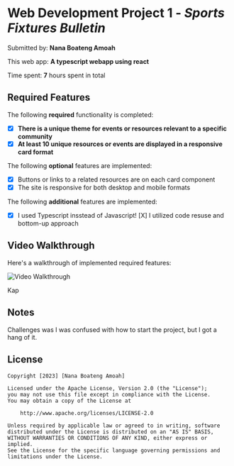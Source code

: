 # Web Development Project 1 - *Sports Fixtures Bulletin*

Submitted by: **Nana Boateng Amoah**

This web app: **A typescript webapp using react**

Time spent: **7** hours spent in total

## Required Features

The following **required** functionality is completed:

- [X] **There is a unique theme for events or resources relevant to a specific community**
- [X] **At least 10 unique resources or events are displayed in a responsive card format**

The following **optional** features are implemented:

- [X] Buttons or links to a related resources are on each card component
- [X] The site is responsive for both desktop and mobile formats

The following **additional** features are implemented:

* [X] I used Typescript insstead of Javascript!
  [X] I utilized code resuse and bottom-up approach

## Video Walkthrough

Here's a walkthrough of implemented required features:

<img src='week_1/src/screenshot.gif' title='Video Walkthrough' width='' alt='Video Walkthrough' />

<!-- Replace this with whatever GIF tool you used! -->
Kap
<!-- Recommended tools:
[Kap](https://getkap.co/) for macOS
[ScreenToGif](https://www.screentogif.com/) for Windows
[peek](https://github.com/phw/peek) for Linux. -->

## Notes

Challenges was I was confused with how to start the project, but I got a hang of it.

## License

    Copyright [2023] [Nana Boateng Amoah]

    Licensed under the Apache License, Version 2.0 (the "License");
    you may not use this file except in compliance with the License.
    You may obtain a copy of the License at

        http://www.apache.org/licenses/LICENSE-2.0

    Unless required by applicable law or agreed to in writing, software
    distributed under the License is distributed on an "AS IS" BASIS,
    WITHOUT WARRANTIES OR CONDITIONS OF ANY KIND, either express or implied.
    See the License for the specific language governing permissions and
    limitations under the License.